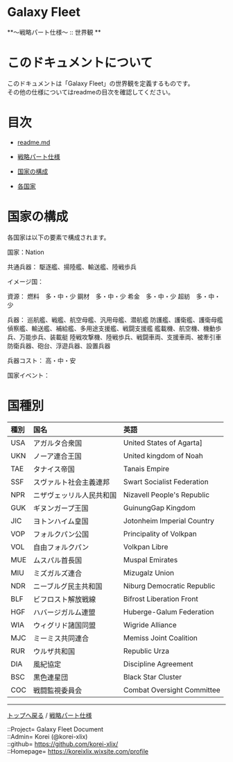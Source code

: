 # Galaxy Fleet
**～戦略パート仕様～ :: 世界観 **  


# このドキュメントについて <a name="aHowto"></a>
このドキュメントは「Galaxy Fleet」の世界観を定義するものです。  
その他の仕様についてはreadmeの目次を確認してください。  


# 目次 <a name="aMokuji"></a>
* [readme.md](/readme.md)
* [戦略パート仕様](/strategypart/readme.md)

* [国家の構成](#iNationComposition)
* [各国家](#iEachNation)




<a id="iNationComposition"></a>
# 国家の構成
各国家は以下の要素で構成されます。  

国家：Nation


共通兵器：
駆逐艦、揚陸艦、輸送艦、陸戦歩兵

イメージ国：

資源：
燃料　多・中・少
鋼材　多・中・少
希金　多・中・少
超紡　多・中・少

兵器：
巡航艦、戦艦、航空母艦、汎用母艦、潜航艦
防護艦、護衛艦、護衛母艦
偵察艦、輸送艦、補給艦、多用途支援艦、戦闘支援艦
艦載機、航空機、機動歩兵、万能歩兵、装載艇
陸戦攻撃機、陸戦歩兵、戦闘車両、支援車両、被牽引車
防衛兵器、砲台、浮遊兵器、設置兵器

兵器コスト：
高・中・安

国家イベント：



<a id="iEachNation"></a>
# 国種別

|種別  |国名  |英語  |
|:--|:--|:--|
|USA  |アガルタ合衆国            |United States of Agarta]  |
|UKN  |ノーア連合王国            |United kingdom of Noah  |
|TAE  |タナイス帝国              |Tanais Empire  |
|SSF  |スヴァルト社会主義連邦    |Swart Socialist Federation  |
|NPR  |ニザヴェッリル人民共和国  |Nizavell People's Republic  |
|GUK  |ギヌンガープ王国          |GuinungGap Kingdom  |
|JIC  |ヨトンハイム皇国          |Jotonheim Imperial Country  |
|VOP  |フォルクパン公国          |Principality of Volkpan  |
|VOL  |自由フォルクパン          |Volkpan Libre  |
|MUE  |ムスパル首長国            |Muspal Emirates  |
|MIU  |ミズガルズ連合            |Mizugalz Union  |
|NDR  |ニーブルグ民主共和国      |Niburg Democratic Republic  |
|BLF  |ビフロスト解放戦線        |Bifrost Liberation Front  |
|HGF  |ハバージガルム連盟        |Huberge-Galum Federation  |
|WIA  |ウィグリド諸国同盟        |Wigride Alliance  |
|MJC  |ミーミス共同連合          |Memiss Joint Coalition  |
|RUR  |ウルザ共和国              |Republic Urza  |
|DIA  |風紀協定                  |Discipline Agreement  |
|BSC  |黒色連星団                |Black Star Cluster  |
|COC  |戦闘監視委員会            |Combat Oversight Committee  |








***
[トップへ戻る](/readme.md) / [戦略パート仕様](/strategypart/readme.md)  
  
::Project= Galaxy Fleet Document  
::Admin= Korei (@korei-xlix)  
::github= https://github.com/korei-xlix/  
::Homepage= https://koreixlix.wixsite.com/profile  

